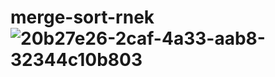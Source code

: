 # merge-sort-rnek![20b27e26-2caf-4a33-aab8-32344c10b803](https://user-images.githubusercontent.com/102020664/180449889-1ade4d28-d07c-456c-8eee-ceb59a457547.jpg)
